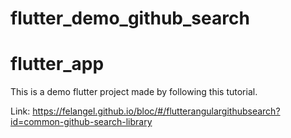 # flutter_demo_github_search
# flutter_app

This is a demo flutter project made by following this tutorial.

Link: https://felangel.github.io/bloc/#/flutterangulargithubsearch?id=common-github-search-library
